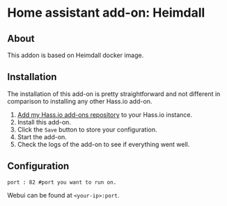 # Home assistant add-on: Heimdall


## About

This addon is based on Heimdall docker image.

## Installation

The installation of this add-on is pretty straightforward and not different in
comparison to installing any other Hass.io add-on.

1. [Add my Hass.io add-ons repository][repository] to your Hass.io instance.
1. Install this add-on.
1. Click the `Save` button to store your configuration.
1. Start the add-on.
1. Check the logs of the add-on to see if everything went well.


## Configuration

```
port : 82 #port you want to run on.
```

Webui can be found at `<your-ip>:port`.

[repository]: https://github.com/ChristoffBo/homeassistant/
